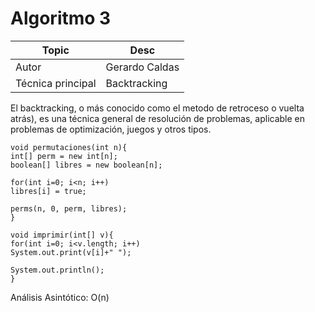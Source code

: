 # Algoritmo 3

Topic | Desc
-|-
Autor | Gerardo Caldas
Técnica principal | Backtracking

El backtracking, o más conocido como el metodo de retroceso o vuelta atrás), es una técnica general de resolución de problemas,
aplicable en problemas de optimización, juegos y otros tipos. 

~~~
void permutaciones(int n){
int[] perm = new int[n];
boolean[] libres = new boolean[n];

for(int i=0; i<n; i++)
libres[i] = true;

perms(n, 0, perm, libres);
}

void imprimir(int[] v){
for(int i=0; i<v.length; i++)
System.out.print(v[i]+" ");

System.out.println();
}

~~~

Análisis Asintótico: O(n)
